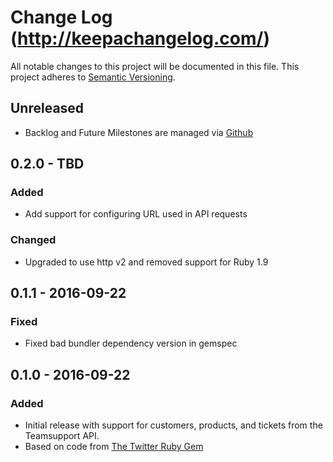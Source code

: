 # Change Log (http://keepachangelog.com/)
All notable changes to this project will be documented in this file.
This project adheres to [Semantic Versioning](http://semver.org/).

## Unreleased
- Backlog and Future Milestones are managed via [Github](https://github.com/jrbeilke/teamsupport/issues)

## 0.2.0 - TBD
### Added
- Add support for configuring URL used in API requests

### Changed
- Upgraded to use http v2 and removed support for Ruby 1.9

## 0.1.1 - 2016-09-22
### Fixed
- Fixed bad bundler dependency version in gemspec

## 0.1.0 - 2016-09-22
### Added
- Initial release with support for customers, products, and tickets from the Teamsupport API.
- Based on code from [The Twitter Ruby Gem](https://github.com/sferik/twitter)
